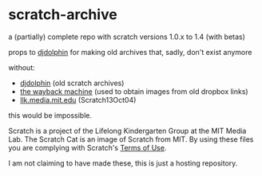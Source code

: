 # scratch-archive
a (partially) complete repo with scratch versions 1.0.x to 1.4 (with betas)

props to [djdolphin](https://github.com/djdolphin) for making old archives that, sadly, don't exist anymore

without:
* [djdolphin](https://github.com/djdolphin) (old scratch archives)
* [the wayback machine](https://archive.org) (used to obtain images from old dropbox links)
* [llk.media.mit.edu](https://llk.media.mit.edu/courses/software/scratch/) (Scratch13Oct04)

this would be impossible.

Scratch is a project of the Lifelong Kindergarten Group at the MIT Media Lab.
The Scratch Cat is an image of Scratch from MIT.
By using these files you are complying with Scratch's [Terms of Use](https://scratch.mit.edu/terms_of_use).

I am not claiming to have made these, this is just a hosting repository.
